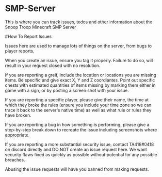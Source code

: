 # SMP-Server
This is where you can track issues, todos and other information about the Snoop Troop Minecraft SMP Server


#How To Report Issues

Issues here are used to manage lots of things on the server, from bugs to player reports. 

When you create an issue, ensure you tag it properly. Failure to do so, will result in your request closed with no resolution.

If you are reporting a greif, include the location or locations you are missing items. Be specific and give exact X, Y and Z coordiantes. Point out specific chests with estimated quantities of items missing by marking them either in game with a sign, or by posting a screen shot with your issue.

If you are reporting a specific player, please give their name, the time at which they broke the rules (ensure you include your time zone so we can trace it back to the server's native time) as well as what rule or rules they have broken.

If you are reporting a bug in how something is performing, please give a step-by-step break down to recreate the issue including screenshots where appropriate.

If you are reporting a more substantial security issue, contact TA418#0418 on discord directly and DO NOT create an issue request here. We want security flaws fixed as quickly as possible without potential for any possible breaches.

Abusing the issue requests will have you banned from making requests.
